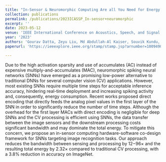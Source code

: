 ```yaml
---
title: "In-Sensor & Neuromorphic Computing Are all You Need for Energy Efficient Computer Vision"
collection: publications
permalink: /publications/2023ICASSP_In-sensor+neuromorphic
excerpt: ''
date: 2023-05-12
venue: 'IEEE International Conference on Acoustics, Speech, and Signal Processing (ICASSP)'
year: '2023'
authors: 'Gourav Datta, Zeyu Liu, Md Abdullah-Al Kaiser, Souvik Kundu, Joe Mathai, Zihan Yin, Ajey P Jacob, Akhilesh R Jaiswal, Peter A Beerel'
paperurl: 'https://ieeexplore.ieee.org/stamp/stamp.jsp?arnumber=10094902&casa_token=GWNukJ5dlT8AAAAA:EPotgP2ZIAK6Kr4Hv2SkQTzyKz2-u8SeJljvCRN1nzCsWsthKLx3mKQGUveXyYR4EKTiUq-sEA&tag=1'

---
```


Due to the high activation sparsity and use of accumulates (AC) instead of expensive multiply-and-accumulates (MAC), neuromorphic spiking neural networks (SNNs) have
emerged as a promising low-power alternative to traditional DNNs for several computer vision (CV) applications. However, most existing SNNs require multiple time steps for
acceptable inference accuracy, hindering real-time deployment and increasing spiking activity and, consequently, energy consumption. Recent works proposed direct encoding
that directly feeds the analog pixel values in the first layer of the SNN in order to significantly reduce the number of time steps. Although the overhead for the first layer MACs with direct encoding is negligible for deep SNNs and the CV processing is efficient using SNNs, the data transfer between the image sensors and the downstream processing costs significant bandwidth and may dominate the total energy. To mitigate this concern, we propose an in-sensor computing hardware-software co-design framework for SNNs targeting image recognition tasks. Our approach reduces the bandwidth between sensing and processing by 12−96× and the resulting total energy by 2.32× compared to traditional CV processing, with a 3.8% reduction in accuracy on ImageNet.
